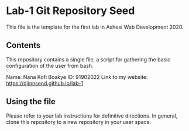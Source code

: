 # Lab-1 Git Repository Seed

This file is the template for the first lab in Ashesi Web Development 2020.

## Contents

This repository contains a single file, a script for gathering the basic configuration of the user from bash.

Name: Nana Kofi Boakye
ID: 91902022
Link to my website: https://djinnsend.github.io/lab-1

## Using the file

Please refer to your lab instructions for definitive directions. In general, clone this repository to a new repository in your user space.
